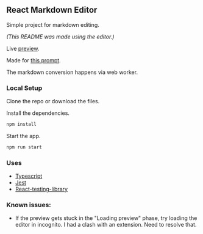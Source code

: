 ## React Markdown Editor

Simple project for markdown editing.

_(This README was made using the editor.)_

Live [preview](https://udayanshevade.github.io/react-markdown-editor/).

Made for [this prompt](https://www.freecodecamp.org/learn/front-end-libraries/front-end-libraries-projects/build-a-markdown-previewer).

The markdown conversion happens via web worker.

### Local Setup

Clone the repo or download the files.

Install the dependencies.

```bash
npm install
```

Start the app.

```bash
npm run start
```

### Uses

- [Typescript](https://github.com/microsoft/TypeScript)
- [Jest](https://github.com/facebook/jest)
- [React-testing-library](https://github.com/testing-library/svelte-testing-library)

### Known issues:

- If the preview gets stuck in the "Loading preview" phase, try loading the editor in incognito. I had a clash with an extension. Need to resolve that.
